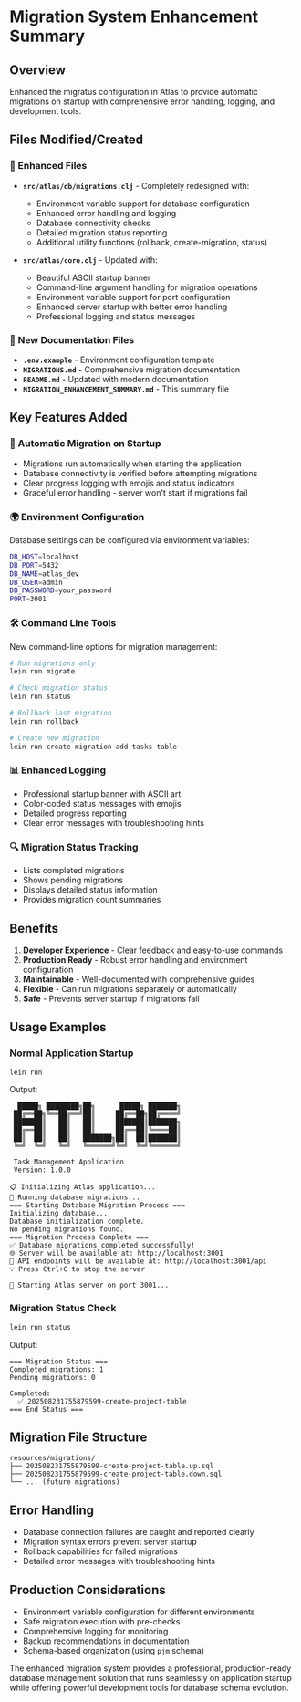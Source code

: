 # Migration System Enhancement Summary

## Overview
Enhanced the migratus configuration in Atlas to provide automatic migrations on startup with comprehensive error handling, logging, and development tools.

## Files Modified/Created

### 🔧 Enhanced Files
- **`src/atlas/db/migrations.clj`** - Completely redesigned with:
  - Environment variable support for database configuration
  - Enhanced error handling and logging
  - Database connectivity checks
  - Detailed migration status reporting
  - Additional utility functions (rollback, create-migration, status)

- **`src/atlas/core.clj`** - Updated with:
  - Beautiful ASCII startup banner
  - Command-line argument handling for migration operations
  - Environment variable support for port configuration
  - Enhanced server startup with better error handling
  - Professional logging and status messages

### 📄 New Documentation Files
- **`.env.example`** - Environment configuration template
- **`MIGRATIONS.md`** - Comprehensive migration documentation
- **`README.md`** - Updated with modern documentation
- **`MIGRATION_ENHANCEMENT_SUMMARY.md`** - This summary file

## Key Features Added

### 🚀 Automatic Migration on Startup
- Migrations run automatically when starting the application
- Database connectivity is verified before attempting migrations
- Clear progress logging with emojis and status indicators
- Graceful error handling - server won't start if migrations fail

### 🌍 Environment Configuration
Database settings can be configured via environment variables:
```bash
DB_HOST=localhost
DB_PORT=5432
DB_NAME=atlas_dev
DB_USER=admin
DB_PASSWORD=your_password
PORT=3001
```

### 🛠️ Command Line Tools
New command-line options for migration management:

```bash
# Run migrations only
lein run migrate

# Check migration status
lein run status

# Rollback last migration
lein run rollback

# Create new migration
lein run create-migration add-tasks-table
```

### 📊 Enhanced Logging
- Professional startup banner with ASCII art
- Color-coded status messages with emojis
- Detailed progress reporting
- Clear error messages with troubleshooting hints

### 🔍 Migration Status Tracking
- Lists completed migrations
- Shows pending migrations
- Displays detailed status information
- Provides migration count summaries

## Benefits

1. **Developer Experience** - Clear feedback and easy-to-use commands
2. **Production Ready** - Robust error handling and environment configuration
3. **Maintainable** - Well-documented with comprehensive guides
4. **Flexible** - Can run migrations separately or automatically
5. **Safe** - Prevents server startup if migrations fail

## Usage Examples

### Normal Application Startup
```bash
lein run
```
Output:
```
  █████╗ ████████╗██╗      █████╗ ███████╗
 ██╔══██╗╚══██╔══╝██║     ██╔══██╗██╔════╝
 ███████║   ██║   ██║     ███████║███████╗
 ██╔══██║   ██║   ██║     ██╔══██║╚════██║
 ██║  ██║   ██║   ███████╗██║  ██║███████║
 ╚═╝  ╚═╝   ╚═╝   ╚══════╝╚═╝  ╚═╝╚══════╝

 Task Management Application
 Version: 1.0.0

📋 Initializing Atlas application...
🔧 Running database migrations...
=== Starting Database Migration Process ===
Initializing database...
Database initialization complete.
No pending migrations found.
=== Migration Process Complete ===
✅ Database migrations completed successfully!
🌐 Server will be available at: http://localhost:3001
📡 API endpoints will be available at: http://localhost:3001/api
💡 Press Ctrl+C to stop the server

🚀 Starting Atlas server on port 3001...
```

### Migration Status Check
```bash
lein run status
```
Output:
```
=== Migration Status ===
Completed migrations: 1
Pending migrations: 0

Completed:
  ✅ 202508231755879599-create-project-table
=== End Status ===
```

## Migration File Structure
```
resources/migrations/
├── 202508231755879599-create-project-table.up.sql
├── 202508231755879599-create-project-table.down.sql
└── ... (future migrations)
```

## Error Handling
- Database connection failures are caught and reported clearly
- Migration syntax errors prevent server startup
- Rollback capabilities for failed migrations
- Detailed error messages with troubleshooting hints

## Production Considerations
- Environment variable configuration for different environments
- Safe migration execution with pre-checks
- Comprehensive logging for monitoring
- Backup recommendations in documentation
- Schema-based organization (using `pjm` schema)

The enhanced migration system provides a professional, production-ready database management solution that runs seamlessly on application startup while offering powerful development tools for database schema evolution.
